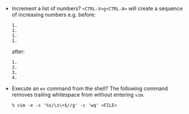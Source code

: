 - Increment a list of numbers? `<CTRL-V>g<CTRL-A>` will create a sequence of
  increasing numbers e.g. before:
  ```
  1.
  1.
  1.
  1.
  ```
  after:
  ```
  1.
  2.
  3.
  4.
  ```
- Execute an `ex` command from the shell? The following command removes
  trailing whitespace from <FILE> without entering `vim`.
  ```
  % vim -e -c '%s/\s\+$//g' -c 'wq' <FILE>
  ```
